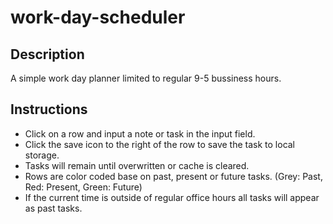 # work-day-scheduler

## Description

A simple work day planner limited to regular 9-5 bussiness hours.

## Instructions

- Click on a row and input a note or task in the input field. 
- Click the save icon to the right of the row to save the task to local storage.
- Tasks will remain until overwritten or cache is cleared.
- Rows are color coded base on past, present or future tasks. (Grey: Past, Red: Present, Green: Future)
- If the current time is outside of regular office hours all tasks will appear as past tasks.


